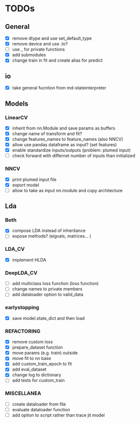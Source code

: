 # TODOs

## General
- [X] remove dtype and use set_default_type 
- [X] remove device and use .to?
- [ ] use _ for private functions
- [X] add submodules
- [X] change train in fit and create alias for predict

## io
- [X] take general fucntion from md-stateinterpreter

## Models 
### LinearCV
- [X] inherit from nn.Module and save params as buffers
- [X] change name of transform and fit?
- [X] change features_names to feature_names (also NNCV)
- [X] allow use pandas dataframe as input? (set features)
- [X] enable standardize inputs/outputs (problem: plumed input)
- [ ] check forward with differnet number of inputs than initialized

### NNCV
- [X] print plumed input file
- [X] export model
- [ ] allow to take as input nn.module and copy architecture

## Lda
### Both
- [x] compose LDA instead of inheritance
- [ ] expose methods? (eigvals, matrices... )

### LDA_CV
- [X] implement HLDA
 
### DeepLDA_CV
- [ ] add multiclass loss function (loss function)
- [ ] change names to private members
- [ ] add dataloader option to valid_data

### earlystopping
- [X] save model.state_dict and then load

### REFACTORING
- [X] remove custom loss
- [X] prepare_dataset function
- [X] move params (e.g. train) outside
- [X] move fit to nn base
- [X] add custom_train_epoch to fit 
- [x] add eval_dataset 
- [x] change log to dictionary
- [ ] add tests for custom_train

### MISCELLANEA
- [ ] create dataloader from file
- [ ] evaluate dataloader function
- [ ] add option to script rather than trace jit model
